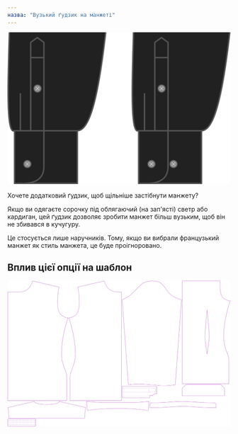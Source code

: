 ```yaml
---
назва: "Вузький ґудзик на манжеті"
---
```


![Вузький ґудзик на манжеті ствола](./barrelcuffnarrowbutton.svg)

Хочете додатковий ґудзик, щоб щільніше застібнути манжету?

Якщо ви одягаєте сорочку під облягаючий (на зап'ясті) светр або кардиган, цей ґудзик дозволяє зробити манжет більш вузьким, щоб він не збивався в кучугуру.

<Note>

Це стосується лише наручників. Тому, якщо ви вибрали французький манжет як стиль манжета, це буде проігноровано.

</Note>

## Вплив цієї опції на шаблон

![На цьому зображенні показано вплив цієї опції шляхом накладання декількох варіантів, які мають різне значення для цієї опції](simon_barrelcuffnarrowbutton_sample.svg "Вплив цієї опції на шаблон")
